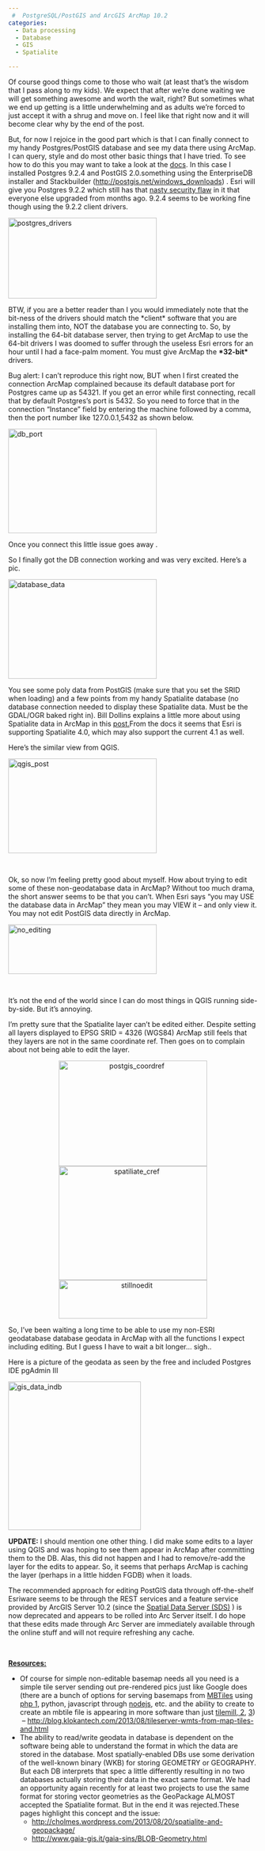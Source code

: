 ```yaml
---
 #  PostgreSQL/PostGIS and ArcGIS ArcMap 10.2
categories:
  - Data processing
  - Database
  - GIS
  - Spatialite

---
```

Of course good things come to those who wait (at least that&#8217;s the wisdom that I pass along to my kids). We expect that after we&#8217;re done waiting we will get something awesome and worth the wait, right? But sometimes what we end up getting is a little underwhelming and as adults we&#8217;re forced to just accept it with a shrug and move on. I feel like that right now and it will become clear why by the end of the post.

But, for now I rejoice in the good part which is that I can finally connect to my handy Postgres/PostGIS database and see my data there using ArcMap. I can query, style and do most other basic things that I have tried. To see how to do this you may want to take a look at the <a href="http://resources.arcgis.com/en/help/main/10.2/index.html#/A_quick_tour_of_geodatabases_in_PostgreSQL/002p000000pt000000/" target="_blank">docs</a>. In this case I installed Postgres 9.2.4 and PostGIS 2.0.something using the EnterpriseDB installer and Stackbuilder (<http://postgis.net/windows_downloads>) . Esri will give you Postgres 9.2.2 which still has that <a href="http://www.postgresql.org/support/security/faq/2013-04-04/" target="_blank">nasty security flaw</a> in it that everyone else upgraded from months ago. 9.2.4 seems to be working fine though using the 9.2.2 client drivers.


[<img loading="lazy" class="aligncenter size-medium wp-image-753" alt="postgres_drivers" src="http://northredoubt.com/n/wp-content/uploads/2013/08/postgres_drivers-300x163.png" width="300" height="163" srcset="http://northredoubt.com/n/wp-content/uploads/2013/08/postgres_drivers-300x163.png 300w, http://northredoubt.com/n/wp-content/uploads/2013/08/postgres_drivers.png 354w" sizes="(max-width: 300px) 100vw, 300px" />][2]

BTW, if you are a better reader than I you would immediately note that the bit-ness of the drivers should match the \*client\* software that you are installing them into, NOT the database you are connecting to. So, by installing the 64-bit database server, then trying to get ArcMap to use the 64-bit drivers I was doomed to suffer through the useless Esri errors for an hour until I had a face-palm moment. You must give ArcMap the **\*32-bit\*** drivers.

Bug alert: I can&#8217;t reproduce this right now, BUT when I first created the connection ArcMap complained because its default database port for Postgres came up as 54321. If you get an error while first connecting, recall that by default Postgres&#8217;s port is 5432. So you need to force that in the connection &#8220;Instance&#8221; field by entering the machine followed by a comma, then the port number like 127.0.0.1,5432 as shown below.

[<img loading="lazy" class="aligncenter size-medium wp-image-754" alt="db_port" src="http://northredoubt.com/n/wp-content/uploads/2013/08/db_port-300x211.png" width="300" height="211" srcset="http://northredoubt.com/n/wp-content/uploads/2013/08/db_port-300x211.png 300w, http://northredoubt.com/n/wp-content/uploads/2013/08/db_port-425x300.png 425w, http://northredoubt.com/n/wp-content/uploads/2013/08/db_port.png 498w" sizes="(max-width: 300px) 100vw, 300px" />][3]

Once you connect this little issue goes away <shrug>.

So I finally got the DB connection working and was very excited. Here&#8217;s a pic.

[<img loading="lazy" class="aligncenter size-medium wp-image-755" alt="database_data" src="http://northredoubt.com/n/wp-content/uploads/2013/08/database_data-300x201.png" width="300" height="201" srcset="http://northredoubt.com/n/wp-content/uploads/2013/08/database_data-300x201.png 300w, http://northredoubt.com/n/wp-content/uploads/2013/08/database_data-1024x687.png 1024w, http://northredoubt.com/n/wp-content/uploads/2013/08/database_data-446x300.png 446w, http://northredoubt.com/n/wp-content/uploads/2013/08/database_data.png 1042w" sizes="(max-width: 300px) 100vw, 300px" />][4]

You see some poly data from PostGIS (make sure that you set the SRID when loading) and a few points from my handy Spatialite database (no database connection needed to display these Spatialite data. Must be the GDAL/OGR baked right in). Bill Dollins explains a little more about using Spatialite data in ArcMap in this <a href="http://blog.geomusings.com/2013/08/07/spatialite-and-arcgis-10-dot-2/" target="_blank">post.</a>From the docs it seems that Esri is supporting Spatialite 4.0, which may also support the current 4.1 as well.

Here&#8217;s the similar view from QGIS.

[<img loading="lazy" class="aligncenter size-medium wp-image-756" alt="qgis_post" src="http://northredoubt.com/n/wp-content/uploads/2013/08/qgis_post-300x191.png" width="300" height="191" srcset="http://northredoubt.com/n/wp-content/uploads/2013/08/qgis_post-300x191.png 300w, http://northredoubt.com/n/wp-content/uploads/2013/08/qgis_post-1024x653.png 1024w, http://northredoubt.com/n/wp-content/uploads/2013/08/qgis_post-470x300.png 470w, http://northredoubt.com/n/wp-content/uploads/2013/08/qgis_post.png 1227w" sizes="(max-width: 300px) 100vw, 300px" />][5]

&nbsp;

Ok, so now I&#8217;m feeling pretty good about myself. How about trying to edit some of these non-geodatabase data in ArcMap? Without too much drama, the short answer seems to be that you can&#8217;t. When Esri says &#8220;you may USE the database data in ArcMap&#8221; they mean you may VIEW it &#8211; and only view it. You may not edit PostGIS data directly in ArcMap.

[<img loading="lazy" class="aligncenter size-medium wp-image-757" alt="no_editing" src="http://northredoubt.com/n/wp-content/uploads/2013/08/no_editing-300x100.png" width="300" height="100" srcset="http://northredoubt.com/n/wp-content/uploads/2013/08/no_editing-300x100.png 300w, http://northredoubt.com/n/wp-content/uploads/2013/08/no_editing-500x166.png 500w, http://northredoubt.com/n/wp-content/uploads/2013/08/no_editing.png 509w" sizes="(max-width: 300px) 100vw, 300px" />][6]

&nbsp;

It&#8217;s not the end of the world since I can do most things in QGIS running side-by-side. But it&#8217;s annoying.

I&#8217;m pretty sure that the Spatialite layer can&#8217;t be edited either. Despite setting all layers displayed to EPSG SRID = 4326 (WGS84) ArcMap still feels that they layers are not in the same coordinate ref. Then goes on to complain about not being able to edit the layer.

<p style="text-align: center;">
  <a href="http://northredoubt.com/n/wp-content/uploads/2013/08/postgis_coordref.png"><img loading="lazy" class="aligncenter size-medium wp-image-758" alt="postgis_coordref" src="http://northredoubt.com/n/wp-content/uploads/2013/08/postgis_coordref-300x213.png" width="300" height="213" srcset="http://northredoubt.com/n/wp-content/uploads/2013/08/postgis_coordref-300x213.png 300w, http://northredoubt.com/n/wp-content/uploads/2013/08/postgis_coordref-421x300.png 421w, http://northredoubt.com/n/wp-content/uploads/2013/08/postgis_coordref.png 504w" sizes="(max-width: 300px) 100vw, 300px" /></a><a href="http://northredoubt.com/n/wp-content/uploads/2013/08/spatiliate_cref.png"><img loading="lazy" class="aligncenter size-medium wp-image-760" alt="spatiliate_cref" src="http://northredoubt.com/n/wp-content/uploads/2013/08/spatiliate_cref-300x230.png" width="300" height="230" srcset="http://northredoubt.com/n/wp-content/uploads/2013/08/spatiliate_cref-300x230.png 300w, http://northredoubt.com/n/wp-content/uploads/2013/08/spatiliate_cref-390x300.png 390w, http://northredoubt.com/n/wp-content/uploads/2013/08/spatiliate_cref.png 511w" sizes="(max-width: 300px) 100vw, 300px" /></a><a href="http://northredoubt.com/n/wp-content/uploads/2013/08/stillnoedit.png"><img loading="lazy" class="aligncenter size-medium wp-image-759" alt="stillnoedit" src="http://northredoubt.com/n/wp-content/uploads/2013/08/stillnoedit-300x78.png" width="300" height="78" srcset="http://northredoubt.com/n/wp-content/uploads/2013/08/stillnoedit-300x78.png 300w, http://northredoubt.com/n/wp-content/uploads/2013/08/stillnoedit-500x130.png 500w, http://northredoubt.com/n/wp-content/uploads/2013/08/stillnoedit.png 715w" sizes="(max-width: 300px) 100vw, 300px" /></a>
</p>

So, I&#8217;ve been waiting a long time to be able to use my non-ESRI geodatabase database geodata in ArcMap with all the functions I expect including editing. But I guess I have to wait a bit longer&#8230; sigh..

Here is a picture of the geodata as seen by the free and included Postgres IDE pgAdmin III

[<img loading="lazy" class="aligncenter size-medium wp-image-765" alt="gis_data_indb" src="http://northredoubt.com/n/wp-content/uploads/2013/08/gis_data_indb-268x300.png" width="268" height="300" srcset="http://northredoubt.com/n/wp-content/uploads/2013/08/gis_data_indb-268x300.png 268w, http://northredoubt.com/n/wp-content/uploads/2013/08/gis_data_indb.png 769w" sizes="(max-width: 268px) 100vw, 268px" />][7]

**UPDATE:** I should mention one other thing. I did make some edits to a layer using QGIS and was hoping to see them appear in ArcMap after committing them to the DB. Alas, this did not happen and I had to remove/re-add the layer for the edits to appear. So, it seems that perhaps ArcMap is caching the layer (perhaps in a little hidden FGDB) when it loads.

The recommended approach for editing PostGIS data through off-the-shelf Esriware seems to be through the REST services and a feature service provided by ArcGIS Server 10.2 (since the <a href="http://resources.arcgis.com/en/help/main/10.1/index.html#//01sq00000005000000" target="_blank">Spatial Data Server (SDS)</a> ) is now deprecated and appears to be rolled into Arc Server itself. I do hope that these edits made through Arc Server are immediately available through the online stuff and will not require refreshing any cache.

&nbsp;

**<span style="text-decoration: underline;">Resources:</span>**

  * Of course for simple non-editable basemap needs all you need is a simple tile server sending out pre-rendered pics just like Google does (there are a bunch of options for serving basemaps from <a href="http://www.mapbox.com/developers/mbtiles/" target="_blank">MBTiles</a> using <a href="http://projects.bryanmcbride.com/php-mbtiles-server/leaflet.html" target="_blank" class="broken_link">php </a><a href="http://gis.stackexchange.com/questions/45465/reusing-cached-tiles-with-leaflet-mbtiles-and-mbtiles-php" target="_blank">[1]</a>, python, javascript through <a href="http://fuzzytolerance.info/blog/screencast-26-simple-mbtiles-server-in-node/http://" target="_blank" class="broken_link">nodejs</a>, etc. and the ability to create to create an mbtile file is appearing in more software than just <a href="http://fuzzytolerance.info/blog/automating-tile-generation-with-tilemill/http://" target="_blank" class="broken_link">tilemill, </a><a href="http://fuzzytolerance.info/blog/screencast-11-a-quick-run-through-tilemill/" target="_blank" class="broken_link">[2], </a><a href="http://fuzzytolerance.info/blog/screencast-16-tilemill-part-iii-all-done/" target="_blank" class="broken_link">[3]</a>)  &#8211; <a style="font-style: normal;" href="http://blog.klokantech.com/2013/08/tileserver-wmts-from-map-tiles-and.html" target="_blank">http://blog.klokantech.com/2013/08/tileserver-wmts-from-map-tiles-and.html</a>
  * The ability to read/write geodata in database is dependent on the software being able to understand the format in which the data are stored in the database. Most spatially-enabled DBs use some derivation of the well-known binary (WKB) for storing GEOMETRY or GEOGRAPHY. But each DB interprets that spec a little differently resulting in no two databases actually storing their data in the exact same format. We had an opportunity again recently for at least two projects to use the same format for storing vector geometries as the GeoPackage ALMOST accepted the Spatialite format. But in the end it was rejected.These pages highlight this concept and the issue: 
      * <a href="http://cholmes.wordpress.com/2013/08/20/spatialite-and-geopackage/" target="_blank">http://cholmes.wordpress.com/2013/08/20/spatialite-and-geopackage/</a>
      * <a href="http://www.gaia-gis.it/gaia-sins/BLOB-Geometry.html" target="_blank">http://www.gaia-gis.it/gaia-sins/BLOB-Geometry.html</a>

&nbsp;

&nbsp;

 [1]: http://northredoubt.com/n/wp-content/uploads/2013/08/PostgreSQLClientLibs922.zip
 [2]: http://northredoubt.com/n/wp-content/uploads/2013/08/postgres_drivers.png
 [3]: http://northredoubt.com/n/wp-content/uploads/2013/08/db_port.png
 [4]: http://northredoubt.com/n/wp-content/uploads/2013/08/database_data.png
 [5]: http://northredoubt.com/n/wp-content/uploads/2013/08/qgis_post.png
 [6]: http://northredoubt.com/n/wp-content/uploads/2013/08/no_editing.png
 [7]: http://northredoubt.com/n/wp-content/uploads/2013/08/gis_data_indb.png
